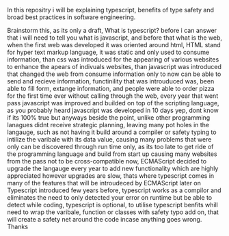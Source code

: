 In this repositry i will be explaining typescript, benefits of type safety and broad best practices in software engineering. 

Brainstorm this, as its only a draft,
What is typescript? before i can answer that i will need to tell you what is javascript, and before that what is the web, when the first web was developed it was oriented around html, 
HTML stand for hyper text markup language, it was static and only used to consume information, than css was introduced for the appearing of various websites to enhance the apears of 
indivuals websites, than javascript was introduced that changed the web from consume information only to now can be able to send and recieve information, functinility that was introuduced was, 
been able to fill form, extange information, and people were able to order pizza for the first time ever without calling through the web, every year that went pass javascript was improved
and builded on top of the scripting language, as you probably heard javascript was developed in 10 days yep, dont know if its 100% true but anyways beside the point, unlike other programming
lanagues didnt receive strategic planning, leaving many pot holes in the langauge, such as not having it build around a compiler or safety typing to intilize the varibale with its data value, 
causing many problems that were only can be discovered through run time only, as its too late to get ride of the programming language and build from start up causing many websites from the
pass not to be cross-compatible now, ECMAScript decided to upgrade the langauge every year to add new functionality which are highly appreciated however upgrades are slow, thats where typescript
comes in many of the features that will be introudeced by ECMAScript later on Typescript introduced few years before, typescript works as a compilor and eliminates the need to only detected your
error on runtime but be able to detect while coding, typescript is optional, to utilise typescript benfits whill need to wrap the varibale, function or classes with safety typo add on, that will
create a safety net around the code incase anything goes wrong. Thanks
